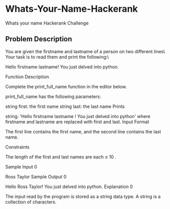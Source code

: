 # Whats-Your-Name-Hackerank
 Whats your name Hackerank Challenge
 
 ## Problem Description
 You are given the firstname and lastname of a person on two different lines\ 
 Your task is to read them and print the following:\

  Hello firstname lastname! You just delved into python.

  Function Description

  Complete the print_full_name function in the editor below.

  print_full_name has the following parameters:

  string first: the first name
  string last: the last name
  Prints

  string: 'Hello firstname lastname ! You just delved into python' where firstname and lastname are replaced with first and last.
  Input Format

  The first line contains the first name, and the second line contains the last name.

  Constraints

  The length of the first and last names are each ≤ 10 .

  Sample Input 0

  Ross
  Taylor
  Sample Output 0

  Hello Ross Taylor! You just delved into python.
  Explanation 0

  The input read by the program is stored as a string data type. A string is a collection of characters.
